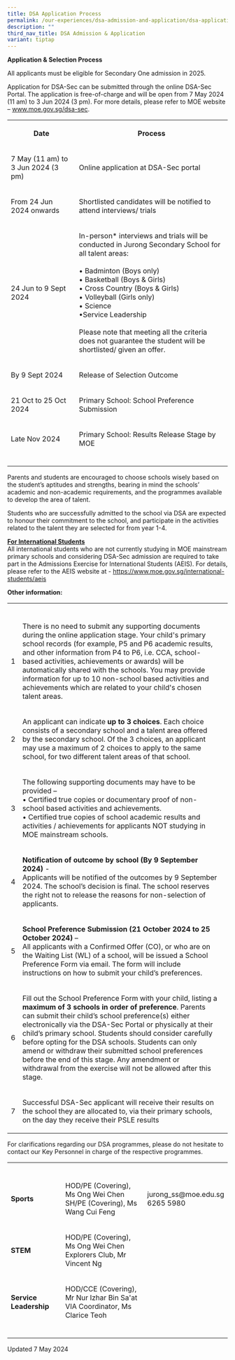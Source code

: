 ```yaml
---
title: DSA Application Process
permalink: /our-experiences/dsa-admission-and-application/dsa-application-process/
description: ""
third_nav_title: DSA Admission & Application
variant: tiptap
---
```

<p><strong>Application &amp; Selection Process</strong>
</p>
<p>All applicants must be eligible for Secondary One admission in 2025.</p>
<p>Application for DSA-Sec can be submitted through the online DSA-Sec Portal.
The application is free-of-charge and will be open from 7 May 2024 (11
am) to 3 Jun 2024 (3 pm). For more details, please refer to MOE website
–&nbsp;<a href="http://www.moe.gov.sg/dsa-sec" rel="noopener noreferrer nofollow" target="_blank">www.moe.gov.sg/dsa-sec</a>.</p>
<table style="minWidth: 50px">
<colgroup>
<col>
<col>
</colgroup>
<tbody>
<tr>
<th rowspan="1" colspan="1">
<p>Date</p>
</th>
<th rowspan="1" colspan="1">
<p>Process</p>
</th>
</tr>
<tr>
<td rowspan="1" colspan="1">
<p>7 May (11 am) to 3 Jun 2024 (3 pm)</p>
</td>
<td rowspan="1" colspan="1">
<p>Online application at DSA-Sec portal</p>
</td>
</tr>
<tr>
<td rowspan="1" colspan="1">
<p>From 24 Jun 2024 onwards</p>
</td>
<td rowspan="1" colspan="1">
<p>Shortlisted candidates will be notified to attend interviews/ trials</p>
</td>
</tr>
<tr>
<td rowspan="1" colspan="1">
<p>24 Jun to 9 Sept 2024</p>
</td>
<td rowspan="1" colspan="1">
<p>In-person* interviews and trials will be conducted in Jurong Secondary
School for all talent areas:
<br>
<br>• Badminton (Boys only)
<br>• Basketball (Boys &amp; Girls)
<br>• Cross Country (Boys &amp; Girls)
<br>• Volleyball (Girls only)
<br>• Science
<br>•Service Leadership
<br>
<br>Please note that meeting all the criteria does not guarantee the student
will be shortlisted/ given an offer.</p>
</td>
</tr>
<tr>
<td rowspan="1" colspan="1">
<p>By 9 Sept 2024</p>
</td>
<td rowspan="1" colspan="1">
<p>Release of Selection Outcome</p>
</td>
</tr>
<tr>
<td rowspan="1" colspan="1">
<p>21 Oct to 25 Oct 2024</p>
</td>
<td rowspan="1" colspan="1">
<p>Primary School: School Preference Submission</p>
</td>
</tr>
<tr>
<td rowspan="1" colspan="1">
<p>Late Nov 2024</p>
</td>
<td rowspan="1" colspan="1">
<p>Primary School: Results Release Stage by MOE</p>
</td>
</tr>
<tr>
<td rowspan="1" colspan="1">
<p></p>
</td>
<td rowspan="1" colspan="1">
<p></p>
</td>
</tr>
</tbody>
</table>
<p>Parents and students are encouraged to choose schools wisely based on
the student’s aptitudes and strengths, bearing in mind the schools’ academic
and non-academic requirements, and the programmes available to develop
the area of talent.</p>
<p>Students who are successfully admitted to the school via DSA are expected
to honour their commitment to the school, and participate in the activities
related to the talent they are selected for from year 1-4.</p>
<p><strong><u>For International Students </u></strong>
<br>All international students who are not currently studying in MOE mainstream
primary schools and considering DSA-Sec admission are required to take
part in the Admissions Exercise for International Students (AEIS). For
details, please refer to the AEIS website at -&nbsp;<a href="https://www.moe.gov.sg/international-students/aeis" rel="noopener noreferrer nofollow" target="_blank">https://www.moe.gov.sg/international-students/aeis</a>
</p>
<p><strong>Other information:</strong>
</p>
<table style="minWidth: 75px">
<colgroup>
<col>
<col>
<col>
</colgroup>
<tbody>
<tr>
<th rowspan="1" colspan="1">
<p></p>
</th>
<th rowspan="1" colspan="1">
<p></p>
</th>
<th rowspan="1" colspan="1">
<p></p>
</th>
</tr>
<tr>
<td rowspan="1" colspan="1">
<p>1</p>
</td>
<td rowspan="1" colspan="1">
<p>There is no need to submit any supporting documents during the online
application stage. Your child's primary school records (for example, P5
and P6 academic results, and other information from P4 to P6, i.e. CCA,
school-based activities, achievements or awards) will be automatically
shared with the schools. You may provide information for up to 10 non-school
based activities and achievements which are related to your child's chosen
talent areas.</p>
</td>
<td rowspan="1" colspan="1">
<p></p>
</td>
</tr>
<tr>
<td rowspan="1" colspan="1">
<p>2</p>
</td>
<td rowspan="1" colspan="1">
<p>An applicant can indicate <strong>up to 3 choices</strong>. Each choice
consists of a secondary school and a talent area offered by the secondary
school. Of the 3 choices, an applicant may use a maximum of 2 choices to
apply to the same school, for two different talent areas of that school.</p>
</td>
<td rowspan="1" colspan="1">
<p></p>
</td>
</tr>
<tr>
<td rowspan="1" colspan="1">
<p>3</p>
</td>
<td rowspan="1" colspan="1">
<p>The following supporting documents may have to be provided –
<br>• Certified true copies or documentary proof of non-school based activities
and achievements.
<br>• Certified true copies of school academic results and activities / achievements
for applicants NOT studying in MOE mainstream schools.</p>
</td>
<td rowspan="1" colspan="1">
<p></p>
</td>
</tr>
<tr>
<td rowspan="1" colspan="1">
<p>4</p>
</td>
<td rowspan="1" colspan="1">
<p><strong>Notification of outcome by school (By 9 September 2024)</strong> -
<br>Applicants will be notified of the outcomes by 9 September 2024. The school’s
decision is final. The school reserves the right not to release the reasons
for non-selection of applicants.</p>
</td>
<td rowspan="1" colspan="1">
<p></p>
</td>
</tr>
<tr>
<td rowspan="1" colspan="1">
<p>5</p>
</td>
<td rowspan="1" colspan="1">
<p><strong>School Preference Submission (21 October 2024 to 25 October 2024)</strong>&nbsp;–
<br>All applicants with a Confirmed Offer (CO), or who are on the Waiting
List (WL) of a school, will be issued a School Preference Form via email.
The form will include instructions on how to submit your child’s preferences.</p>
</td>
<td rowspan="1" colspan="1">
<p></p>
</td>
</tr>
<tr>
<td rowspan="1" colspan="1">
<p>6</p>
</td>
<td rowspan="1" colspan="1">
<p>Fill out the School Preference Form with your child, listing a <strong>maximum of 3 schools in order of preference</strong>.
Parents can submit their child’s school preference(s) either electronically
via the DSA-Sec Portal or physically at their child’s primary school. Students
should consider carefully before opting for the DSA schools. Students can
only amend or withdraw their submitted school preferences before the end
of this stage. Any amendment or withdrawal from the exercise will not be
allowed after this stage.</p>
</td>
<td rowspan="1" colspan="1">
<p></p>
</td>
</tr>
<tr>
<td rowspan="1" colspan="1">
<p>7</p>
</td>
<td rowspan="1" colspan="1">
<p>Successful DSA-Sec applicant will receive their results on the school
they are allocated to, via their primary schools, on the day they receive
their PSLE results</p>
</td>
<td rowspan="1" colspan="1">
<p></p>
</td>
</tr>
</tbody>
</table>
<p>For clarifications regarding our DSA programmes, please do not hesitate
to contact our Key Personnel in charge of the respective programmes.</p>
<table style="minWidth: 75px">
<colgroup>
<col>
<col>
<col>
</colgroup>
<tbody>
<tr>
<th rowspan="1" colspan="1">
<p></p>
</th>
<th rowspan="1" colspan="1">
<p></p>
</th>
<th rowspan="1" colspan="1">
<p></p>
</th>
</tr>
<tr>
<td rowspan="1" colspan="1">
<p><strong>Sports</strong>
</p>
</td>
<td rowspan="1" colspan="1">
<p>HOD/PE (Covering), Ms Ong Wei Chen
<br>SH/PE (Covering), Ms Wang Cui Feng</p>
</td>
<td rowspan="1" colspan="1">
<p>jurong_ss@moe.edu.sg
<br>6265 5980</p>
</td>
</tr>
<tr>
<td rowspan="1" colspan="1">
<p><strong>STEM</strong>
</p>
</td>
<td rowspan="1" colspan="1">
<p>HOD/PE (Covering), Ms Ong Wei Chen
<br>Explorers Club, Mr Vincent Ng</p>
</td>
<td rowspan="1" colspan="1">
<p></p>
</td>
</tr>
<tr>
<td rowspan="1" colspan="1">
<p><strong>Service Leadership</strong>
</p>
</td>
<td rowspan="1" colspan="1">
<p>HOD/CCE (Covering), Mr Nur Izhar Bin Sa'at
<br>VIA Coordinator, Ms Clarice Teoh</p>
</td>
<td rowspan="1" colspan="1">
<p></p>
</td>
</tr>
<tr>
<td rowspan="1" colspan="1">
<p></p>
</td>
<td rowspan="1" colspan="1">
<p></p>
</td>
<td rowspan="1" colspan="1">
<p></p>
</td>
</tr>
</tbody>
</table>
<p>Updated 7 May 2024</p>